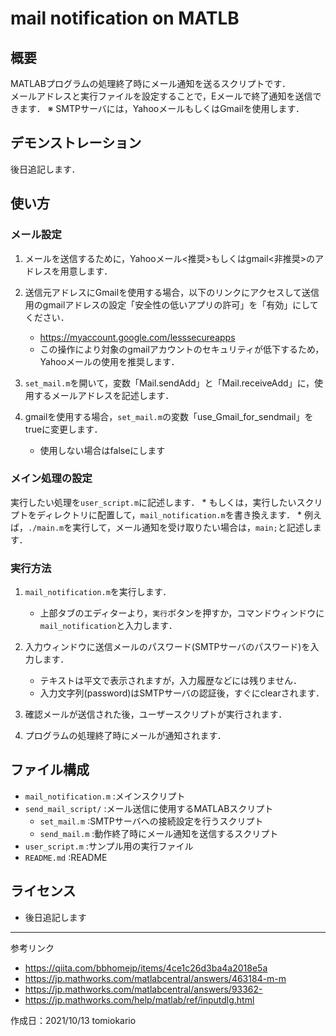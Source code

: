 # mail notification on MATLB

## 概要

MATLABプログラムの処理終了時にメール通知を送るスクリプトです．  
メールアドレスと実行ファイルを設定することで，Eメールで終了通知を送信できます．
※ SMTPサーバには，YahooメールもしくはGmailを使用します．

## デモンストレーション

後日追記します．

## 使い方

### メール設定

1. メールを送信するために，Yahooメール<推奨>もしくはgmail<非推奨>のアドレスを用意します．

2. 送信元アドレスにGmailを使用する場合，以下のリンクにアクセスして送信用のgmailアドレスの設定「安全性の低いアプリの許可」を「有効」にしてください．
    * https://myaccount.google.com/lesssecureapps
    * この操作により対象のgmailアカウントのセキュリティが低下するため，Yahooメールの使用を推奨します．

3. `set_mail.m`を開いて，変数「Mail.sendAdd」と「Mail.receiveAdd」に，使用するメールアドレスを記述します．

4. gmailを使用する場合，`set_mail.m`の変数「use_Gmail_for_sendmail」をtrueに変更します．
    * 使用しない場合はfalseにします

### メイン処理の設定

実行したい処理を`user_script.m`に記述します．
    * もしくは，実行したいスクリプトをディレクトリに配置して，`mail_notification.m`を書き換えます．
        * 例えば，`./main.m`を実行して，メール通知を受け取りたい場合は，`main;`と記述します．


### 実行方法
1. `mail_notification.m`を実行します．
    * 上部タブのエディターより，`実行`ボタンを押すか，コマンドウィンドウに`mail_notification`と入力します．

2. 入力ウィンドウに送信メールのパスワード(SMTPサーバのパスワード)を入力します．
    * テキストは平文で表示されますが，入力履歴などには残りません．
    * 入力文字列(password)はSMTPサーバの認証後，すぐにclearされます．

3. 確認メールが送信された後，ユーザースクリプトが実行されます．

4. プログラムの処理終了時にメールが通知されます．


## ファイル構成

* `mail_notification.m` :メインスクリプト
* `send_mail_script/`   :メール送信に使用するMATLABスクリプト
    * `set_mail.m`      :SMTPサーバへの接続設定を行うスクリプト
    * `send_mail.m`     :動作終了時にメール通知を送信するスクリプト
* `user_script.m`       :サンプル用の実行ファイル
* `README.md`           :README

## ライセンス
* 後日追記します

---

参考リンク
* https://qiita.com/bbhomejp/items/4ce1c26d3ba4a2018e5a
* https://jp.mathworks.com/matlabcentral/answers/463184-m-m
* https://jp.mathworks.com/matlabcentral/answers/93362-
* https://jp.mathworks.com/help/matlab/ref/inputdlg.html

作成日：2021/10/13 tomiokario